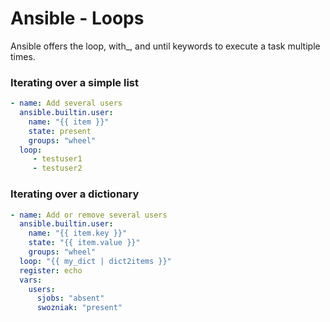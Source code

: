 Ansible - Loops
===============

Ansible offers the loop, with_<lookup>, and until keywords to execute a task multiple times.

### Iterating over a simple list

```YAML
- name: Add several users
  ansible.builtin.user:
    name: "{{ item }}"
    state: present
    groups: "wheel"
  loop:
     - testuser1
     - testuser2
```

### Iterating over a dictionary

```YAML
- name: Add or remove several users
  ansible.builtin.user:
    name: "{{ item.key }}"
    state: "{{ item.value }}"
    groups: "wheel"
  loop: "{{ my_dict | dict2items }}"
  register: echo
  vars:
    users:
      sjobs: "absent"
      swozniak: "present"
```

